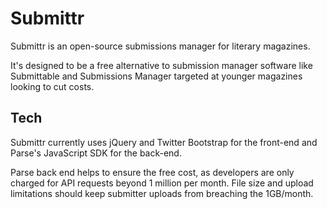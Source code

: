 Submittr
============

Submittr is an open-source submissions manager for literary magazines. 

It's designed to be a free alternative to submission manager software like Submittable and Submissions Manager targeted at younger magazines looking to cut costs.  


Tech
-----
Submittr currently uses jQuery and Twitter Bootstrap for the front-end and Parse's JavaScript SDK for the back-end.

Parse back end helps to ensure the free cost, as developers are only charged for API requests beyond 1 million per month. File size and upload limitations should keep submitter uploads from breaching the 1GB/month.
